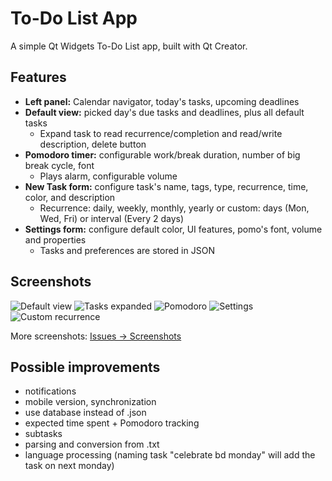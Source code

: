 # To-Do List App

A simple Qt Widgets To-Do List app, built with Qt Creator.

## Features

- **Left panel:** Calendar navigator, today's tasks, upcoming deadlines  
- **Default view:** picked day's due tasks and deadlines, plus all default tasks
  - Expand task to read recurrence/completion and read/write description, delete button
- **Pomodoro timer:** configurable work/break duration, number of big break cycle, font
  - Plays alarm, configurable volume
- **New Task form:** configure task's name, tags, type, recurrence, time, color, and description
  - Recurrence: daily, weekly, monthly, yearly or custom: days (Mon, Wed, Fri) or interval (Every 2 days)
- **Settings form:** configure default color, UI features, pomo's font, volume and properties
  - Tasks and preferences are stored in JSON

## Screenshots

![Default view](https://github.com/user-attachments/assets/ab7f56b3-d753-4354-9070-a52da1c5f293)
![Tasks expanded](https://github.com/user-attachments/assets/9f55d4f4-beaf-4382-af80-27b82a470fef)
![Pomodoro](https://github.com/user-attachments/assets/7fb97fe3-7ab3-447a-90ca-588f93ff526a)
![Settings](https://github.com/user-attachments/assets/ba2a59c3-d32a-4930-8fc6-f2d10c7f44a7)
![Custom recurrence](https://github.com/user-attachments/assets/b4f1b8cd-5e2c-467c-a738-600b29e468f2)

More screenshots: [Issues → Screenshots](https://github.com/david4more/Thinker/issues/1)

## Possible improvements

  - notifications
  - mobile version, synchronization
  - use database instead of .json
  - expected time spent + Pomodoro tracking
  - subtasks
  - parsing and conversion from .txt
  - language processing (naming task "celebrate bd monday" will add the task on next monday)
